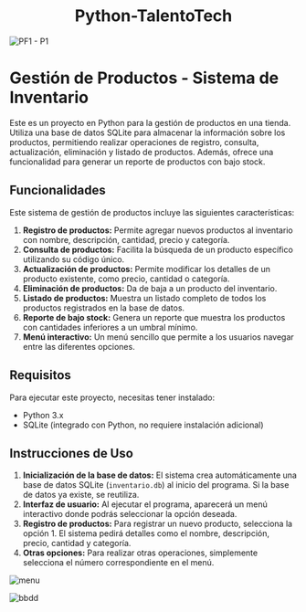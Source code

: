 
<h1 align="center">  Python-TalentoTech </h1> 
 
![PF1 - P1](https://github.com/user-attachments/assets/b1e0d8a1-c143-415c-b882-303f81579d10)

# Gestión de Productos - Sistema de Inventario

Este es un proyecto en Python para la gestión de productos en una tienda. Utiliza una base de datos SQLite para almacenar la información sobre los productos, permitiendo realizar operaciones de registro, consulta, actualización, eliminación y listado de productos. Además, ofrece una funcionalidad para generar un reporte de productos con bajo stock.

## Funcionalidades

Este sistema de gestión de productos incluye las siguientes características:

1. **Registro de productos:** Permite agregar nuevos productos al inventario con nombre, descripción, cantidad, precio y categoría.
2. **Consulta de productos:** Facilita la búsqueda de un producto específico utilizando su código único.
3. **Actualización de productos:** Permite modificar los detalles de un producto existente, como precio, cantidad o categoría.
4. **Eliminación de productos:** Da de baja a un producto del inventario.
5. **Listado de productos:** Muestra un listado completo de todos los productos registrados en la base de datos.
6. **Reporte de bajo stock:** Genera un reporte que muestra los productos con cantidades inferiores a un umbral mínimo.
7. **Menú interactivo:** Un menú sencillo que permite a los usuarios navegar entre las diferentes opciones.

## Requisitos

Para ejecutar este proyecto, necesitas tener instalado:

- Python 3.x
- SQLite (integrado con Python, no requiere instalación adicional)

## Instrucciones de Uso

1. **Inicialización de la base de datos:** El sistema crea automáticamente una base de datos SQLite (`inventario.db`) al inicio del programa. Si la base de datos ya existe, se reutiliza.
2. **Interfaz de usuario:** Al ejecutar el programa, aparecerá un menú interactivo donde podrás seleccionar la opción deseada.
3. **Registro de productos:** Para registrar un nuevo producto, selecciona la opción 1. El sistema pedirá detalles como el nombre, descripción, precio, cantidad y categoría.
4. **Otras opciones:** Para realizar otras operaciones, simplemente selecciona el número correspondiente en el menú.


![menu](https://github.com/user-attachments/assets/2af7984d-3f85-4863-bdba-32d0ceab5554)

![bbdd](https://github.com/user-attachments/assets/0e7c7783-f972-4bb2-94d6-a4efaea41965)

